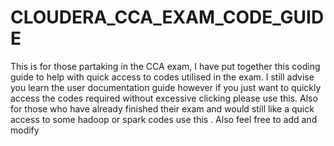 # CLOUDERA_CCA_EXAM_CODE_GUIDE
This is for those partaking in the CCA exam, I have put together this coding guide to help with quick access to codes utilised in the exam. I still advise you learn the user documentation guide however if you just want to quickly access the codes required without excessive clicking please use this. Also for those who have already finished their exam and would still like a quick access to some hadoop or spark codes use this . Also feel free to add and modify
